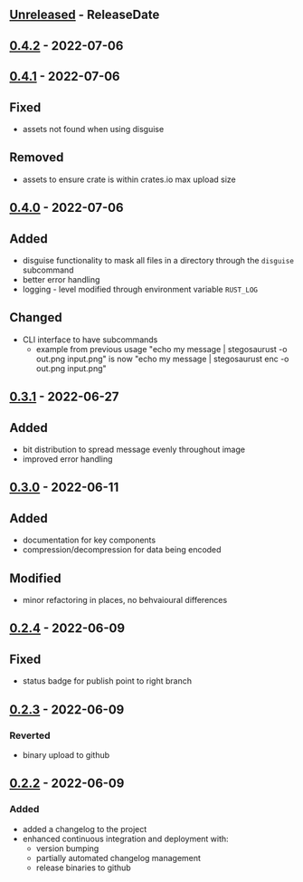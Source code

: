 <!-- next-header -->

## [Unreleased] - ReleaseDate

## [0.4.2] - 2022-07-06

## [0.4.1] - 2022-07-06

## Fixed
- assets not found when using disguise

## Removed
- assets to ensure crate is within crates.io max upload size 

## [0.4.0] - 2022-07-06

## Added
- disguise functionality to mask all files in a directory through the `disguise` subcommand
- better error handling
- logging - level modified through environment variable `RUST_LOG`
 
## Changed
- CLI interface to have subcommands
  - example from previous usage
  "echo my message | stegosaurust -o out.png input.png"
  is now
  "echo my message | stegosaurust enc -o out.png input.png"

## [0.3.1] - 2022-06-27

## Added
- bit distribution to spread message evenly throughout image
- improved error handling

## [0.3.0] - 2022-06-11

## Added
- documentation for key components
- compression/decompression for data being encoded

## Modified
- minor refactoring in places, no behvaioural differences

## [0.2.4] - 2022-06-09

## Fixed
- status badge for publish point to right branch

## [0.2.3] - 2022-06-09

### Reverted
- binary upload to github

## [0.2.2] - 2022-06-09

### Added
- added a changelog to the project
- enhanced continuous integration and deployment with:
  - version bumping
  - partially automated changelog management
  - release binaries to github

<!-- next-url -->
[Unreleased]: https://github.com/jj-style/stegosaurust/compare/v0.4.2...HEAD
[0.4.2]: https://github.com/jj-style/stegosaurust/compare/v0.4.1...v0.4.2
[0.4.1]: https://github.com/jj-style/stegosaurust/compare/v0.4.0...v0.4.1
[0.4.0]: https://github.com/jj-style/stegosaurust/compare/v0.3.1...v0.4.0
[0.3.1]: https://github.com/jj-style/stegosaurust/compare/v0.3.0...v0.3.1
[0.3.0]: https://github.com/jj-style/stegosaurust/compare/v0.2.4...v0.3.0
[0.2.4]: https://github.com/jj-style/stegosaurust/compare/v0.2.3...v0.2.4
[0.2.3]: https://github.com/jj-style/stegosaurust/compare/v0.2.2...v0.2.3
[0.2.2]: https://github.com/jj-style/stegosaurust/compare/v0.2.1...v0.2.2